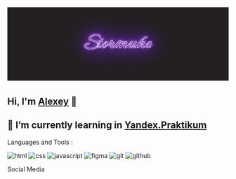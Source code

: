 ![stormuke](https://github.com/Stormuke/Stormuke/blob/main/assets/stormuke.gif?raw=true) 
---

Hi, I'm [Alexey](https://github.com/Stormuke) 👋
---
:rocket:  I’m currently learning in [Yandex.Praktikum](https://practicum.yandex.ru/)
-----

Languages and Tools :

![html](https://img.shields.io/badge/HTML5-090909?style=flat-square&logo=html5)
![css](https://img.shields.io/badge/CSS3-090909?style=flat-square&logo=css3)
![javascript](https://img.shields.io/badge/JavaScript-090909?style=flat-square&logo=javascript)
![figma](https://img.shields.io/badge/Figma-090909?style=flat-square&logo=figma)
![git](https://img.shields.io/badge/Git-090909?style=flat-square&logo=git)
![github](https://img.shields.io/badge/GitHub-090909?style=flat-square&logo=github)

Social Media
